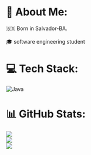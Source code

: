 # 💫 About Me:
 🇧🇷 Born in Salvador-BA.<br><br>🎓 software engineering student<br>


# 💻 Tech Stack:
![Java](https://img.shields.io/badge/java-%23ED8B00.svg?style=flat&logo=openjdk&logoColor=white)
# 📊 GitHub Stats:
![](https://github-readme-stats.vercel.app/api?username=AdrianoQuintella&theme=dark&hide_border=false&include_all_commits=false&count_private=false)<br/>
![](https://github-readme-streak-stats.herokuapp.com/?user=AdrianoQuintella&theme=dark&hide_border=false)<br/>
![](https://github-readme-stats.vercel.app/api/top-langs/?username=AdrianoQuintella&theme=dark&hide_border=false&include_all_commits=false&count_private=false&layout=compact)

<!-- Proudly created with GPRM ( https://gprm.itsvg.in ) -->